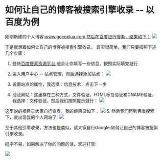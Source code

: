 # 如何让自己的博客被搜索引擎收录 -- 以百度为例 #
刚刚新建的个人博客:www.gocpplua.com,然后在百度进行搜素，结果如下：
![](https://i.imgur.com/6rstJpe.png)

于是就想着如何让自己的博客被搜索引擎收录。 其实很简单，我们只要按照下述几个步骤：

1. 登陆[百度搜索资源平台](https://ziyuan.baidu.com/),他会让你填写一些信息，按照实际填完就行
2. 进入用户中心 -- 站点管理，然后选择添加站点：
![](https://i.imgur.com/6rUh0aB.png)


3. 设置站点的属性，我选择：信息技术，点击下一步
4. 验证网站：这里存在三种方式，文件验证，HTML标签验证和CNAME验证，我选择：文件验证。然后我们按照提示就行：
![](https://i.imgur.com/5Eqd9hf.png)

这里说的根目录大家自行查看，我的根目录如下：
![](https://i.imgur.com/NOItUTl.png)
5. 然后我们再到百度搜索下，就出现我的个人网站了:
![](https://i.imgur.com/Yk1KjH2.png)


至于其他引擎收录，方法也是类似，请大家自行Google:如何让自己的博客被搜索引擎收录。

码字不易，如果解决了你的问题的话，欢迎打赏:

![](https://i.imgur.com/W3KJVBD.png)

